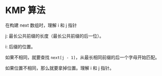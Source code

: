 # KMP 算法

在构建 next 数组时，理解 i 和 j 指针

j: 最长公共前缀的长度（最长公共前缀的后一位）。

i: 后缀的位置。

如果不相同，就要查找 `next[j - 1]`，从最长相同前缀的后一个字母开始匹配。

如果位置不相同，那么就要拿掉位置。理解 i 和 j 指针。
